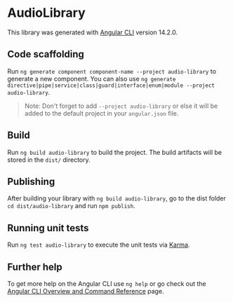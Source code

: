 # AudioLibrary

This library was generated with [Angular CLI](https://github.com/angular/angular-cli) version 14.2.0.

## Code scaffolding

Run `ng generate component component-name --project audio-library` to generate a new component. You can also use `ng generate directive|pipe|service|class|guard|interface|enum|module --project audio-library`.
> Note: Don't forget to add `--project audio-library` or else it will be added to the default project in your `angular.json` file. 

## Build

Run `ng build audio-library` to build the project. The build artifacts will be stored in the `dist/` directory.

## Publishing

After building your library with `ng build audio-library`, go to the dist folder `cd dist/audio-library` and run `npm publish`.

## Running unit tests

Run `ng test audio-library` to execute the unit tests via [Karma](https://karma-runner.github.io).

## Further help

To get more help on the Angular CLI use `ng help` or go check out the [Angular CLI Overview and Command Reference](https://angular.io/cli) page.
